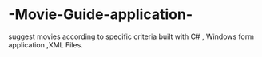 # -Movie-Guide-application-
suggest movies according to specific criteria  built with C# , Windows form application ,XML Files.
